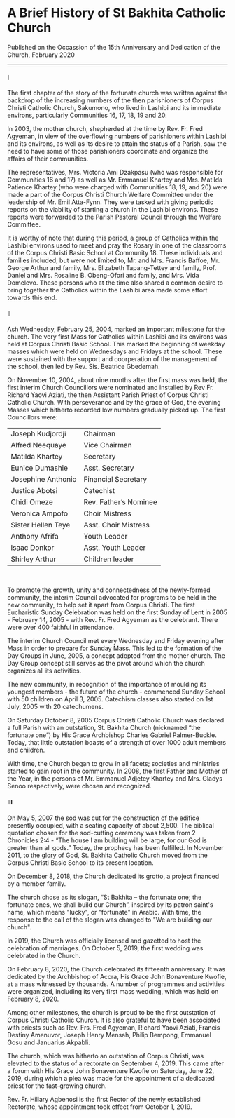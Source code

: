 # A Brief History of St Bakhita Catholic Church
Published on the Occassion of the 15th Anniversary and Dedication of the Church, February 2020

---

#### I

The first chapter of the story of the fortunate church was written against the backdrop of the increasing numbers of the then parishioners of Corpus Christi Catholic Church, Sakumono, who lived in Lashibi and its immediate environs, particularly Communities 16, 17, 18, 19 and 20.

In 2003, the mother church, shepherded at the time by Rev. Fr. Fred Agyeman, in view of the overflowing numbers of parishioners within Lashibi and its environs, as well as its desire to attain the status of a Parish, saw the need to have some of those parishioners coordinate and organize the affairs of their communities. 

The representatives, Mrs. Victoria Ami Dzakpasu (who was responsible for Communities 16 and 17) as well as Mr. Emmanuel Khartey and Mrs. Matilda Patience Khartey (who were charged with Communities 18, 19, and 20) were made a part of the Corpus Christi Church Welfare Committee under the leadership of Mr. Emil Atta-Fynn. They were tasked with giving periodic reports on the viability of starting a church in the Lashibi environs. These reports were forwarded to the Parish Pastoral Council through the Welfare Committee. 

It is worthy of note that during this period, a group of Catholics within the Lashibi environs used to meet and pray the Rosary in one of the classrooms of the Corpus Christi Basic School at Community 18. These individuals and families included, but were not limited to, Mr. and Mrs. Francis Baffoe, Mr. George Arthur and family, Mrs. Elizabeth Tapang-Tettey and family, Prof. Daniel and Mrs. Rosaline B. Obeng-Ofori and family, and Mrs. Vida Domelevo. These persons who at the time also shared a common desire to bring together the Catholics within the Lashibi area made some effort towards this end.

#### II

Ash Wednesday, February 25, 2004, marked an important milestone for the church. The very first Mass for Catholics within Lashibi and its environs was held at Corpus Christi Basic School. This marked the beginning of weekday masses which were held on Wednesdays and Fridays at the school. These were sustained with the support and coorperation of the management of the school, then led by Rev. Sis. Beatrice Gbedemah.

On November 10, 2004, about nine months after the first mass was held, the first interim Church Councillors were nominated and installed by Rev Fr. Richard Yaovi Aziati, the then Assistant Parish Priest of Corpus Christi Catholic Church. With perseverance and by the grace of God, the evening Masses which hitherto recorded low numbers gradually picked up. The first Councillors were:

<table>
    <tbody>
        <tr>
            <td>Joseph Kudjordji</td>
            <td>Chairman</td>
        </tr>
        <tr>
            <td>Alfred Neequaye</td>
            <td>Vice Chairman</td>
        </tr>
        <tr>
            <td>Matilda Khartey</td>
            <td>Secretary</td>
        </tr>
        <tr>
            <td>Eunice Dumashie</td>
            <td>Asst. Secretary</td>
        </tr>
        <tr>
            <td>Josephine Anthonio</td>
            <td>Financial Secretary</td>
        </tr>
        <tr>
            <td>Justice Abotsi</td>
            <td>Catechist</td>
        </tr>
        <tr>
            <td>Chidi Omeze</td>
            <td>Rev. Father’s Nominee</td>
        </tr>
        <tr>
            <td>Veronica Ampofo</td>
            <td>Choir Mistress</td>
        </tr>
        <tr>
            <td>Sister Hellen Teye</td>
            <td>Asst. Choir Mistress</td>
        </tr>
        <tr>
            <td>Anthony Afrifa</td>
            <td>Youth Leader</td>
        </tr>
        <tr>
            <td>Isaac Donkor</td>
            <td>Asst. Youth Leader</td>
        </tr>
        <tr>
            <td>Shirley Arthur</td>
            <td>Children leader</td>
        </tr>
    </tbody>
</table><br> 


To promote the growth, unity and connectedness of the newly-formed community, the interim Council advocated for programs to be held in the new community, to help set it apart from Corpus Christi. The first Eucharistic Sunday Celebration was held on the first Sunday of Lent in 2005 - February 14, 2005 - with Rev. Fr. Fred Agyeman as the celebrant. There were over 400 faithful in attendance.

The interim Church Council met every Wednesday and Friday evening after Mass in order to prepare for Sunday Mass. This led to the formation of the Day Groups in June, 2005, a concept adopted from the mother church. The Day Group concept still serves as the pivot around which the church organizes all its activities.

The new community, in recognition of the importance of moulding its youngest members - the future of the church - commenced Sunday School with 50 children on April 3, 2005. Catechism classes also started on 1st July, 2005 with 20 catechumens.

On Saturday October 8, 2005 Corpus Christi Catholic Church was declared a full Parish with an outstation, St. Bakhita Church (nicknamed “the fortunate one”) by His Grace Archbishop Charles Gabriel Palmer-Buckle. Today, that little outstation boasts of a strength of over 1000 adult members and children.

With time, the Church began to grow in all facets; societies and ministries started to gain root in the community. In 2008, the first Father and Mother of the Year, in the persons of Mr. Emmanuel Adjetey Khartey and Mrs. Gladys Senoo respectively, were chosen and recognized.

#### III

On May 5, 2007 the sod was cut for the construction of the edifice presently occupied, with a seating capacity of about 2,500. The biblical quotation chosen for the sod-cutting ceremony was taken from 2 Chronicles 2:4 - “The house I am building will be large, for our God is greater than all gods.” Today, the prophecy has been fulfilled. In November 2011, to the glory of God, St. Bakhita Catholic Church moved from the Corpus Christi Basic School to its present location. 

On December 8, 2018, the Church dedicated its grotto, a project financed by a member family.

The church chose as its slogan, “St Bakhita – the fortunate one; the fortunate ones, we shall build our Church”, inspired by its patron saint's name, which means "lucky", or "fortunate" in Arabic. With time, the response to the call of the slogan was changed to "We are building our church".

In 2019, the Church was officially licensed and gazetted to host the celebration of marriages. On October 5, 2019, the first wedding was celebrated in the Church.

On February 8, 2020, the Church celebrated its fifteenth anniversary. It was dedicated by the Archbishop of Accra, His Grace John Bonaventure Kwofie, at a mass witnessed by thousands. A number of programmes and activities were organized, including its very first mass wedding, which was held on February 8, 2020.

Among other milestones, the church is proud to be the first outstation of Corpus Christi Catholic Church. It is also grateful to have been associated with priests such as Rev. Frs. Fred Agyeman, Richard Yaovi Aziati, Francis Destiny Amenuvor, Joseph Henry Mensah, Philip Bempong, Emmanuel Gosu and Januarius Akpabli.

The church, which was hitherto an outstation of Corpus Christi, was elevated to the status of a rectorate on September 4, 2019. This came after a forum with His Grace John Bonaventure Kwofie on Saturday, June 22, 2019, during which a plea was made for the appointment of a dedicated priest for the fast-growing church.

Rev. Fr. Hillary Agbenosi is the first Rector of the newly established Rectorate, whose appointment took effect from October 1, 2019.

